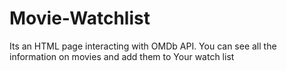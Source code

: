 # Movie-Watchlist
Its an HTML page interacting with OMDb API. You can see all the information on movies and add them to Your watch list 
